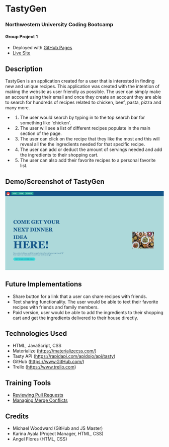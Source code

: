 # TastyGen
### Northwestern University Coding Bootcamp
#### Group Project 1

* Deployed with [GitHub Pages](https://pages.github.com/)
* [Live Site](https://loveliiivelaugh.github.io/nu-group-project-1/)

## Description

TastyGen is an application created for a user that is interested in finding
new and unique recipes. This application was created with the intention of making the website 
as user friendly as possible. The user can simply make an account using their email and once
they create an account they are able to search for hundreds of recipes related to chicken, beef,
pasta, pizza and many more.

- 1. The user would search by typing in to the top search bar for something like 'chicken'.
- 2. The user will see a list of different recipes populate in the main section of the page.
- 3. The user can click on the recipe that they like the most and this will reveal all the
  the ingredients needed for that specific recipe. 
- 4. The user can add or deduct the amount of servings needed and add the ingredients to 
  their shopping cart.
- 5. The user can also add their favorite recipes to a personal favorite list.


## Demo/Screenshot of TastyGen
<img src="./assets/images/tastyGen_screenshot.png">


## Future Implementations

- Share button for a link that a user can share recipes with friends.
- Text sharing functionality. The user would be able to text their favorite recipes with friends
  and family members. 
- Paid version, user would be able to add the ingredients to their shopping cart and get the 
  ingredients delivered to their house directly. 


## Technologies Used

- HTML, JavaScript, CSS
- Materialize (https://materializecss.com/) 
- Tasty API (https://rapidapi.com/apidojo/api/tasty)
- GitHub (https://www.GitHub.com/) 
- Trello (https://www.trello.com) 

## Training Tools

- [Reviewing Pull Requests](https://lab.github.com/githubtraining/reviewing-pull-requests)
- [Managing Merge Conflicts](https://lab.github.com/githubtraining/managing-merge-conflicts)

## Credits

- Michael Woodward (GitHub and JS Master)
- Karina Ayala (Project Manager, HTML, CSS)
- Angel Flores (HTML, CSS) 